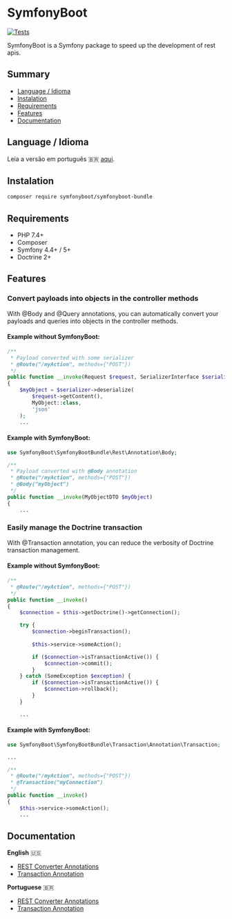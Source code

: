 # SymfonyBoot

[![Tests](https://github.com/symfonyboot/symfonyboot-bundle/actions/workflows/tests.yml/badge.svg)](https://github.com/symfonyboot/symfonyboot-bundle/actions/workflows/tests.yml)

SymfonyBoot is a Symfony package to speed up the development of rest apis.

## Summary
- [Language / Idioma](#language--idioma)
- [Instalation](#instalation)
- [Requirements](#requirements)
- [Features](#features)
- [Documentation](#documentation)

## Language / Idioma

Leia a versão em português :brazil: [aqui](README_PT_BR.md).

## Instalation

```sh
composer require symfonyboot/symfonyboot-bundle
```

## Requirements

- PHP 7.4+
- Composer
- Symfony 4.4+ / 5+
- Doctrine 2+

## Features

### Convert payloads into objects in the controller methods

With @Body and @Query annotations, you can automatically convert your payloads
and queries into objects in the controller methods.

#### Example without SymfonyBoot:

```php
/**
 * Payload converted with some serializer
 * @Route("/myAction", methods={"POST"}) 
 */
public function __invoke(Request $request, SerializerInterface $serializer)
{
    $myObject = $serializer->deserialize(
        $request->getContent(),
        MyObject::class,
        'json'
    );
    ...
```

#### Example with SymfonyBoot:

```php
use SymfonyBoot\SymfonyBootBundle\Rest\Annotation\Body;

/**
 * Payload converted with @Body annotation
 * @Route("/myAction", methods={"POST"})
 * @Body("myObject")
 */
public function __invoke(MyObjectDTO $myObject)
{
    ...
```

### Easily manage the Doctrine transaction

With @Transaction annotation, you can reduce the verbosity of Doctrine transaction management.

#### Example without SymfonyBoot:

```php
/**
 * @Route("/myAction", methods={"POST"}) 
 */
public function __invoke()
{
    $connection = $this->getDoctrine()->getConnection(); 

    try {
        $connection->beginTransaction();
            
        $this->service->someAction();

        if ($connection->isTransactionActive()) {
            $connection->commit();
        }
    } catch (SomeException $exception) {
        if ($connection->isTransactionActive()) {
            $connection->rollback();
        }
    }

    ...
```

#### Example with SymfonyBoot:

```php
use SymfonyBoot\SymfonyBootBundle\Transaction\Annotation\Transaction;

...

/**
 * @Route("/myAction", methods={"POST"})
 * @Transaction("myConnection")
 */
public function __invoke()
{
    $this->service->someAction();
    ...
```

## Documentation

**English** :us:
- [REST Converter Annotations](Documentation/REST.md)
- [Transaction Annotation](Documentation/TRANSACTION.md)

**Portuguese** :brazil:
- [REST Converter Annotations](Documentation/REST_PT_BR.md)
- [Transaction Annotation](Documentation/TRANSACTION_PT_BR.md)
